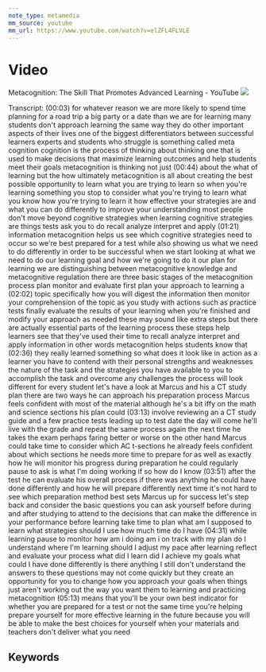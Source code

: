```yaml
---
note_type: metamedia
mm_source: youtube
mm_url: https://www.youtube.com/watch?v=elZFL4FLVLE
---
```


# Video

Metacognition: The Skill That Promotes Advanced Learning - YouTube
![](https://www.youtube.com/watch?v=elZFL4FLVLE)

Transcript:
(00:03) for whatever reason we are more likely to spend time planning for a road trip a big party or a date than we are for learning many students don't approach learning the same way they do other important aspects of their lives one of the biggest differentiators between successful learners experts and students who struggle is something called meta cognition cognition is the process of thinking about thinking one that is used to make decisions that maximize learning outcomes and help students meet their goals metacognition is thinking not just
(00:44) about the what of learning but the how ultimately metacognition is all about creating the best possible opportunity to learn what you are trying to learn so when you're learning something you stop to consider what you're trying to learn what you know how you're trying to learn it how effective your strategies are and what you can do differently to improve your understanding most people don't move beyond cognitive strategies when learning cognitive strategies are things tests ask you to do recall analyze interpret and apply
(01:21) information metacognition helps us see which cognitive strategies need to occur so we're best prepared for a test while also showing us what we need to do differently in order to be successful when we start looking at what we need to do our learning goal and how we're going to do it our plan for learning we are distinguishing between metacognitive knowledge and metacognitive regulation there are three basic stages of the metacognition process plan monitor and evaluate first plan your approach to learning a
(02:02) topic specifically how you will digest the information then monitor your comprehension of the topic as you study with actions such as practice tests finally evaluate the results of your learning when you're finished and modify your approach as needed these may sound like extra steps but there are actually essential parts of the learning process these steps help learners see that they've used their time to recall analyze interpret and apply information in other words metacognition helps students know that
(02:36) they really learned something so what does it look like in action as a learner you have to contend with their personal strengths and weaknesses the nature of the task and the strategies you have available to you to accomplish the task and overcome any challenges the process will look different for every student let's have a look at Marcus and his a CT study plan there are two ways he can approach his preparation process Marcus feels confident with most of the material although he's a bit iffy on the math and science sections his plan could
(03:13) involve reviewing an a CT study guide and a few practice tests leading up to test date the day will come he'll live with the grade and repeat the same process again the next time he takes the exam perhaps faring better or worse on the other hand Marcus could take time to consider which AC t-sections he already feels confident about which sections he needs more time to prepare for as well as exactly how he will monitor his progress during preparation he could regularly pause to ask is what I'm doing working if so how do I know
(03:51) after the test he can evaluate his overall process if there was anything he could have done differently and how he will prepare differently next time it's not hard to see which preparation method best sets Marcus up for success let's step back and consider the basic questions you can ask yourself before during and after studying to attend to the decisions that can make the difference in your performance before learning take time to plan what am I supposed to learn what strategies should I use how much time do I have
(04:31) while learning pause to monitor how am i doing am i on track with my plan do I understand where I'm learning should I adjust my pace after learning reflect and evaluate your process what did I learn did I achieve my goals what could I have done differently is there anything I still don't understand the answers to these questions may not come quickly but they create an opportunity for you to change how you approach your goals when things just aren't working out the way you want them to learning and practicing metacognition
(05:13) means that you'll be your own best indicator for whether you are prepared for a test or not the same time you're helping prepare yourself for more effective learning in the future because you will be able to make the best choices for yourself when your materials and teachers don't deliver what you need
## Keywords